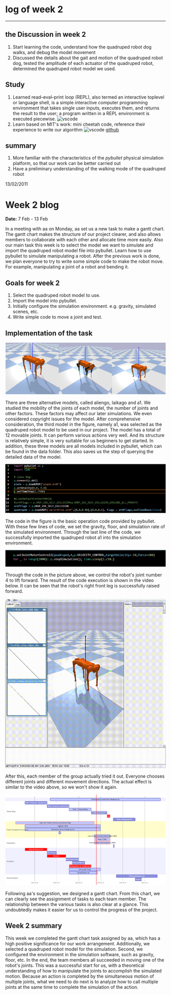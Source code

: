 # log of week 2
***********************
## the Discussion in week 2
1. Start learning the code, understand how the quadruped robot dog walks, and debug the model movement
2. Discussed the details about the gait and motion of the quadruped robot dog, tested the amplitude of each actuator of the quadruped robot, determined the quadruped robot model we used.

## Study
1. Learned read–eval–print loop (REPL), also termed an interactive toplevel or language shell, is a simple interactive computer programming environment that takes single user inputs, executes them, and returns the result to the user; a program written in a REPL environment is executed piecewise.
![vscode](https://i0.hdslb.com/bfs/album/8f32bd063ab801187c59bf7b99b4fe558603906d.png)
2. Learn based on MIT's work: mini cheetah code, reference their experience to write our algorithm
![vscode](https://i0.hdslb.com/bfs/album/ead171ee452dfc4d3648a285d7cf4a305e33de24.png)
[github](https://github.com/mit-biomimetics/Cheetah-Software)

## summary
1. More familiar with the characteristics of the *pybullet* physical simulation platform, so that our work can be better carried out
2. Have a preliminary understanding of the walking mode of the quadruped robot

13/02/2011

# Week 2 blog
**Date:** 7 Feb - 13 Feb

In a meeting with aa on Monday, aa set us a new task to make a gantt chart. The gantt chart makes the structure of our project clearer, and also allows members to collaborate with each other and allocate time more easily. Also our main task this week is to select the model we want to simulate and import the quadruped robot model file into pybullet. Learn how to use pybullet to simulate manipulating a robot. After the previous work is done, we plan everyone to try to write some simple code to make the robot move. For example, manipulating a joint of a robot and bending it.


## Goals for week 2

1. Select the quadruped robot model to use.
2. Import the model into pybullet.
3. Initially configure the simulation environment. e.g. gravity, simulated scenes, etc.
4. Write simple code to move a joint and test.

## Implementation of the task

![model](model.png)

There are three alternative models, called aliengo, laikago and a1. We studied the mobility of the joints of each model, the number of joints and other factors. These factors may affect our later simulations. We even considered copyright issues for the model. After comprehensive consideration, the third model in the figure, namely a1, was selected as the quadruped robot model to be used in our project. The model has a total of 12 movable joints. It can perform various actions very well. And its structure is relatively simple, it is very suitable for us beginners to get started. In addition, these three models are all models included in pybullet, which can be found in the data folder. This also saves us the step of querying the detailed data of the model.

![attemptcode](attemptcode.png)

The code in the figure is the basic operation code provided by pybullet. With these few lines of code, we set the gravity, floor, and simulation rate of the simulated environment. Through the last line of the code, we successfully imported the quadruped robot a1 into the simulation environment.

![testcode](testcode.png)

Through the code in the picture above, we control the robot's joint number 4 to lift forward. The result of the code execution is shown in the video below. It can be seen that the robot's right front leg is successfully raised forward.

![test video](test-video.gif)

After this, each member of the group actually tried it out. Everyone chooses different joints and different movement directions. The actual effect is similar to the video above, so we won't show it again.

![gantt chart](gantt%20chart.png)

Following aa's suggestion, we designed a gantt chart. From this chart, we can clearly see the assignment of tasks to each team member. The relationship between the various tasks is also clear at a glance. This undoubtedly makes it easier for us to control the progress of the project.



## Week 2 summary

This week we completed the gantt chart task assigned by aa, which has a high positive significance for our work arrangement. Additionally, we selected a quadruped robot model for the simulation. Second, we configured the environment in the simulation software, such as gravity, floor, etc. In the end, the team members all succeeded in moving one of the robot's joints. This was a successful start for us, with a theoretical understanding of how to manipulate the joints to accomplish the simulated motion. Because an action is completed by the simultaneous motion of multiple joints, what we need to do next is to analyze how to call multiple joints at the same time to complete the simulation of the action.
